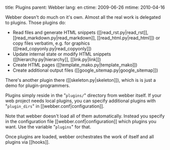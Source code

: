 title: Plugins
parent: Webber
lang: en
ctime: 2009-06-26
mtime: 2010-04-16

Webber doesn't do much on it's own. Almost all the real work is delegated
to plugins. Those plugins do:

* Read files and generate HTML snippets ([[read_rst.py|read_rst]],
  [[read_markdown.py|read_markdown]], [[read_html.py|read_html]])
  or copy files verbatim, e.g. for graphics
  ([[read_copyonly.py|read_copyonly]])
* Update internal state or modify HTML snippets
  ([[hierarchy.py|hierarchy]], [[link.py|link]])
* Create HTML pages ([[template_mako.py|template_mako]])
* Create additional output files ([[google_sitemap.py|google_sitemap]])

There's another plugin there ([[skeleton.py|skeleton]]), which is
is just a demo for plugin-programmers.

Plugins simply reside in the "`plugins/`" directory from webber itself. If your
web project needs local plugins, you can specify additional plugins with
"`plugin_dirs`" in [[webber.conf|configuration]].

Note that webber doesn't load all of them automatically. Instead you specify
in the configuration file [[webber.conf|configuration]] which plugins you
want. Use the variable "`plugins`" for that.

Once plugins are loaded, webber orchestrates the work of itself and
all plugins via [[hooks]].
